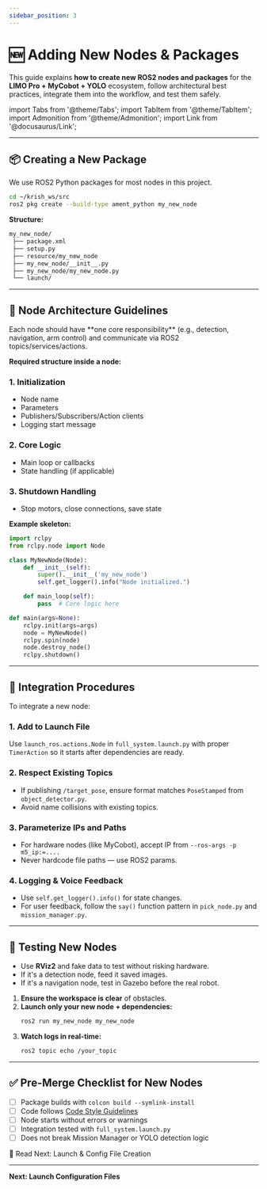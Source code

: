 ```yaml
---
sidebar_position: 3
---
```


# 🆕 Adding New Nodes & Packages

This guide explains **how to create new ROS2 nodes and packages** for the **LIMO Pro + MyCobot + YOLO** ecosystem, follow architectural best practices, integrate them into the workflow, and test them safely.

import Tabs from '@theme/Tabs';
import TabItem from '@theme/TabItem';
import Admonition from '@theme/Admonition';
import Link from '@docusaurus/Link';

---

## 📦 Creating a New Package

We use ROS2 Python packages for most nodes in this project.

```bash
cd ~/krish_ws/src
ros2 pkg create --build-type ament_python my_new_node
```

**Structure:**

```bash
my_new_node/
 ├── package.xml
 ├── setup.py
 ├── resource/my_new_node
 ├── my_new_node/__init__.py
 ├── my_new_node/my_new_node.py
 └── launch/
```

---

## 🧩 Node Architecture Guidelines

<Admonition type="tip" title="Keep it Modular">
Each node should have **one core responsibility** (e.g., detection, navigation, arm control) and communicate via ROS2 topics/services/actions.
</Admonition>

**Required structure inside a node:**

### 1. Initialization
- Node name
- Parameters
- Publishers/Subscribers/Action clients
- Logging start message

### 2. Core Logic
- Main loop or callbacks
- State handling (if applicable)

### 3. Shutdown Handling
- Stop motors, close connections, save state

**Example skeleton:**

```python
import rclpy
from rclpy.node import Node

class MyNewNode(Node):
    def __init__(self):
        super().__init__('my_new_node')
        self.get_logger().info("Node initialized.")

    def main_loop(self):
        pass  # Core logic here

def main(args=None):
    rclpy.init(args=args)
    node = MyNewNode()
    rclpy.spin(node)
    node.destroy_node()
    rclpy.shutdown()
```

---

## 🔗 Integration Procedures

To integrate a new node:

### 1. Add to Launch File
Use `launch_ros.actions.Node` in `full_system.launch.py` with proper `TimerAction` so it starts after dependencies are ready.

### 2. Respect Existing Topics
- If publishing `/target_pose`, ensure format matches `PoseStamped` from `object_detector.py`.
- Avoid name collisions with existing topics.

### 3. Parameterize IPs and Paths
- For hardware nodes (like MyCobot), accept IP from `--ros-args -p m5_ip:=....`
- Never hardcode file paths — use ROS2 params.

### 4. Logging & Voice Feedback
- Use `self.get_logger().info()` for state changes.
- For user feedback, follow the `say()` function pattern in `pick_node.py` and `mission_manager.py`.

---

## 🧪 Testing New Nodes

<Tabs>
<TabItem value="sim" label="Simulation First">

- Use **RViz2** and fake data to test without risking hardware.
- If it's a detection node, feed it saved images.
- If it's a navigation node, test in Gazebo before the real robot.

</TabItem>
<TabItem value="hardware" label="Hardware Deployment">

1. **Ensure the workspace is clear** of obstacles.
2. **Launch only your new node + dependencies:**
   ```bash
   ros2 run my_new_node my_new_node
   ```
3. **Watch logs in real-time:**
   ```bash
   ros2 topic echo /your_topic
   ```

</TabItem>
</Tabs>

---

## ✅ Pre-Merge Checklist for New Nodes

- ☐ Package builds with `colcon build --symlink-install`
- ☐ Code follows [Code Style Guidelines](/docs/developer/code-style)
- ☐ Node starts without errors or warnings
- ☐ Integration tested with `full_system.launch.py`
- ☐ Does not break Mission Manager or YOLO detection logic

<Link 
  className="button button--primary button--lg" 
  to="/docs/developer/launch-config-files"
>
  📖 Read Next: Launch & Config File Creation
</Link>

---

**Next: Launch Configuration Files**
